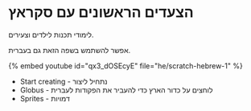 # הצעדים הראשונים עם סקראץ

לימודי תכנות לילדים וצעירים.

אפשר להשתמש בשפה הזאת גם בעברית.


{% embed youtube id="qx3_dOSEcyE" file="he/scratch-hebrew-1" %}

* Start creating - נתחיל ליצור
* Globus - לוחצים על כדור הארץ כדי להעביר את הפקודות לעברית
* Sprites - דמויות
